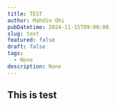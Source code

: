 ```yaml
---
title: TEST
author: Mahdin Ohi
pubDatetime: 2024-11-15T09:00:00
slug: test
featured: false
draft: false
tags:
  - None
description: None
---
```


## This is test
